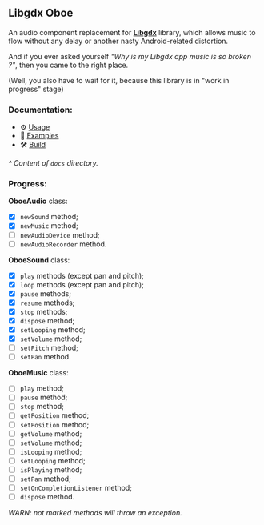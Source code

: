 ## Libgdx Oboe

An audio component replacement for [**Libgdx**][libgdx] library, which allows music to flow without any delay or another nasty Android-related distortion. 

And if you ever asked yourself *"Why is my Libgdx app music is so broken ?"*, then you came to the right place.

(Well, you also have to wait for it, because this library is in "work in progress" stage) 

### Documentation:

- ⚙️ [Usage][usage]
- 🎹 [Examples][examples]
- 🛠 [Build][build]

*^ Content of `docs` directory.*

### Progress:

**OboeAudio** class:

- [x] `newSound` method;
- [x] `newMusic` method;
- [ ] `newAudioDevice` method;
- [ ] `newAudioRecorder` method.

**OboeSound** class:

- [x] `play` methods (except pan and pitch);
- [x] `loop` methods (except pan and pitch);
- [x] `pause` methods;
- [x] `resume` methods;
- [x] `stop` methods;
- [x] `dispose` method;
- [x] `setLooping` method;
- [x] `setVolume` method;
- [ ] `setPitch` method;
- [ ] `setPan` method.

**OboeMusic** class:

- [ ] `play` method;
- [ ] `pause` method;
- [ ] `stop` method;
- [ ] `getPosition` method;
- [ ] `setPosition` method;
- [ ] `getVolume` method;
- [ ] `setVolume` method;
- [ ] `isLooping` method;
- [ ] `setLooping` method;
- [ ] `isPlaying` method;
- [ ] `setPan` method;
- [ ] `setOnCompletionListener` method;
- [ ] `dispose` method.

*WARN: not marked methods will throw an exception.*

[libgdx]: https://github.com/libgdx/libgdx
[usage]: /docs/Usage.md
[examples]: /docs/Examples.md
[build]: /docs/Build.md

